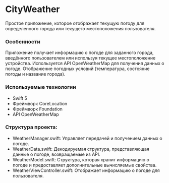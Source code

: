# CityWeather
Простое приложение, которое отображает текущую погоду для определенного города или текущего местоположения пользователя.

### Особенности
Приложение получает информацию о погоде для заданного города, введённого пользователем или используя текущее местоположение устройства.
Используется API OpenWeatherMap для получения данных о погоде.
Отображение погодных условий (температура, состояние погоды и название города).

### Используемые технологии
- Swift 5
- Фреймворк CoreLocation
- Фреймворк Foundation
- API OpenWeatherMap

### Структура проекта:
- WeatherManager.swift: Управляет передачей и получением данных о погоде.
- WeatherData.swift: Декодируемая структура, представляющая данные о погоде, возвращаемые из API.
- WeatherModel.swift: Структура, которая хранит информацию о погоде и предоставляет дополнительные вычисляемые свойства.
- WeatherViewController.swift: Отображает информацию о погоде для пользователя.
